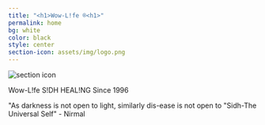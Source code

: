 ```yaml
---
title: "<h1>Wow-L!fe ®<h1>"
permalink: home
bg: white
color: black
style: center
section-icon: assets/img/logo.png
---
```


<div class="logo">
    <img src="{{page.section-icon}}" alt="section icon" />
</div>

<div class="container">
<p>Wow-L!fe
S!DH HEAL!NG
Since 1996</p>
<p>"As darkness is not open to light, similarly
dis-ease is not open to "Sidh-The Universal Self" - Nirmal</p>
</div>